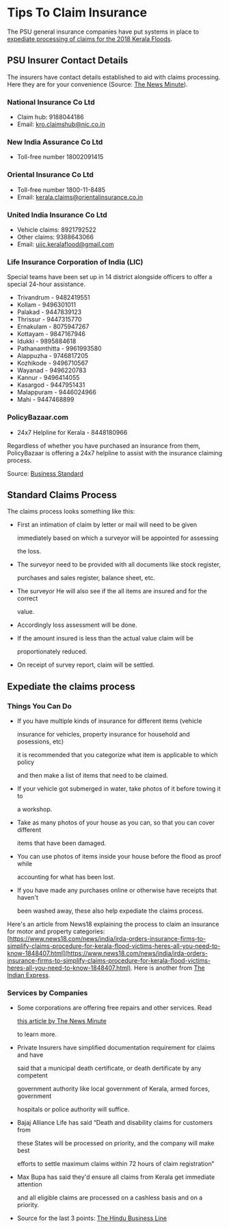 # Tips To Claim Insurance

The PSU general insurance companies have put systems in place to [expediate processing of claims for the 2018 Kerala Floods](https://www.financialexpress.com/money/insurance/psu-general-insurers-to-fast-track-kerala-flood-claims-settlement/1286593/).

## PSU Insurer Contact Details

The insurers have contact details established to aid with claims processing. Here they are for your convenience \(Source: [The News Minute](https://www.thenewsminute.com/article/take-photo-vehicle-submerged-kerala-flood-tow-workshop-say-insurance-cos-86919)\).

### National Insurance Co Ltd

* Claim hub: 9188044186
* Email: kro.claimshub@nic.co.in

### New India Assurance Co Ltd

* Toll-free number 18002091415

### Oriental Insurance Co Ltd

* Toll-free number 1800-11-8485
* Email: kerala.claims@orientalinsurance.co.in

### United India Insurance Co Ltd

* Vehicle claims: 8921792522
* Other claims: 9388643066
* Email: uiic.keralaflood@gmail.com

### Life Insurance Corporation of India \(LIC\)

Special teams have been set up in 14 district alongside officers to offer a special 24-hour assistance.

* Trivandrum - 9482419551
* Kollam - 9496301011
* Palakad - 9447839123
* Thrissur - 9447315770
* Ernakulam - 8075947267
* Kottayam - 9847167946
* Idukki - 9895884618
* Pathanamthitta - 9961993580
* Alappuzha - 9746817205
* Kozhikode - 9496710567
* Wayanad - 9496220783
* Kannur - 9496414055
* Kasargod - 9447951431
* Malappuram - 9446024966
* Mahi - 9447468899

### PolicyBazaar.com

* 24x7 Helpline for Kerala - 8448180966

Regardless of whether you have purchased an insurance from them, PolicyBazaar is offering a 24x7 helpline to assist with the insurance claiming process.

Source: [Business Standard](https://www.business-standard.com/article/news-ani/policybazaar-sets-up-special-helpline-number-for-families-affected-by-kerala-floods-118082000475_1.html)

## Standard Claims Process

The claims process looks something like this:

* First an intimation of claim by letter or mail will need to be given

  immediately based on which a surveyor will be appointed for assessing

  the loss.

* The surveyor need to be provided with all documents like stock register,

  purchases and sales register, balance sheet, etc.

* The surveyor He will also see if the all items are insured and for the correct

  value.

* Accordingly loss assessment will be done.
* If the amount insured is less than the actual value claim will be

  proportionately reduced.

* On receipt of survey report, claim will be settled.

## Expediate the claims process

### Things You Can Do

* If you have multiple kinds of insurance for different items \(vehicle

  insurance for vehicles, property insurance for household and posessions, etc\)

  it is recommended that you categorize what item is applicable to which policy

  and then make a list of items that need to be claimed.

* If your vehicle got submerged in water, take photos of it before towing it to

  a workshop.

* Take as many photos of your house as you can, so that you can cover different

  items that have been damaged.

* You can use photos of items inside your house before the flood as proof while

  accounting for what has been lost.

* If you have made any purchases online or otherwise have receipts that haven't

  been washed away, these also help expediate the claims process.

Here's an article from News18 explaining the process to claim an insurance for motor and property categories: [https://www.news18.com/news/india/irda-orders-insurance-firms-to-simplify-claims-procedure-for-kerala-flood-victims-heres-all-you-need-to-know-1848407.html](https://www.news18.com/news/india/irda-orders-insurance-firms-to-simplify-claims-procedure-for-kerala-flood-victims-heres-all-you-need-to-know-1848407.html). Here is another from [The Indian Express](https://indianexpress.com/article/business/kerala-floods-what-you-should-know-about-claiming-insurance-for-damaged-vehicles-and-property/).

### Services by Companies

* Some corporations are offering free repairs and other services. Read

  [this article by The News Minute](https://www.thenewsminute.com/article/kerala-flood-relief-list-corporates-offering-free-repairs-and-other-services-87268)

  to learn more.

* Private Insurers have simplified documentation requirement for claims and have

  said that a municipal death certificate, or death dertificate by any competent

  government authority like local government of Kerala, armed forces, government

  hospitals or police authority will suffice.

* Bajaj Alliance Life has said “Death and disability claims for customers from

  these States will be processed on priority, and the company will make best

  efforts to settle maximum claims within 72 hours of claim registration”

* Max Bupa has said they'd ensure all claims from Kerala get immediate attention

  and all eligible claims are processed on a cashless basis and on a priority.

* Source for the last 3 points: [The Hindu Business Line](https://www.thehindubusinessline.com/money-and-banking/kerala-floods-insurance-claims-seen-at-600-1000-crore/article24746508.ece)

